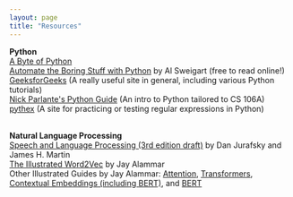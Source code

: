 ```yaml
---
layout: page
title: "Resources"
---
```


**Python** <br>
[A Byte of Python](https://python.swaroopch.com/) <br>
[Automate the Boring Stuff with Python](https://automatetheboringstuff.com/#toc) by Al Sweigart (free to read online!) <br>
[GeeksforGeeks](https://www.geeksforgeeks.org/python-programming-language/?ref=shm) (A really useful site in general, including various Python tutorials) <br>
[Nick Parlante's Python Guide](https://cs.stanford.edu/people/nick/py/) (An intro to Python tailored to CS 106A) <br>
[pythex](https://pythex.org/) (A site for practicing or testing regular expressions in Python) <br><br>

**Natural Language Processing** <br>
[Speech and Language Processing (3rd edition draft)](https://web.stanford.edu/~jurafsky/slp3/) by Dan Jurafsky and James H. Martin <br>
[The Illustrated Word2Vec](https://jalammar.github.io/illustrated-word2vec/) by Jay Alammar <br>
Other Illustrated Guides by Jay Alammar: [Attention](https://jalammar.github.io/visualizing-neural-machine-translation-mechanics-of-seq2seq-models-with-attention/), [Transformers](https://jalammar.github.io/illustrated-transformer/), [Contextual Embeddings (including BERT)](https://jalammar.github.io/illustrated-bert/), and [BERT](https://jalammar.github.io/a-visual-guide-to-using-bert-for-the-first-time/) <br>
